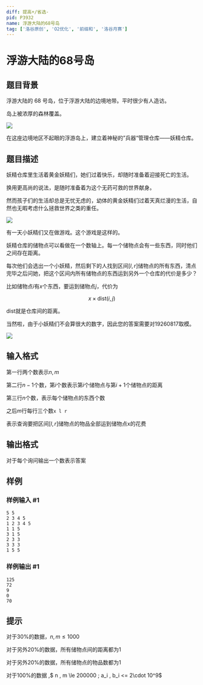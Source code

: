 ```yaml
---
diff: 提高+/省选-
pid: P3932
name: 浮游大陆的68号岛
tag: ['洛谷原创', 'O2优化', '前缀和', '洛谷月赛']
---
```

# 浮游大陆的68号岛
## 题目背景

浮游大陆的 $68$ 号岛，位于浮游大陆的边境地带。平时很少有人造访。

岛上被浓厚的森林覆盖。

![](https://cdn.luogu.com.cn/upload/pic/9282.png) 

在这座边境地区不起眼的浮游岛上，建立着神秘的”兵器“管理仓库——妖精仓库。

## 题目描述

妖精仓库里生活着黄金妖精们，她们过着快乐，却随时准备着迎接死亡的生活。

换用更高尚的说法，是随时准备着为这个无药可救的世界献身。


然而孩子们的生活却总是无忧无虑的，幼体的黄金妖精们过着天真烂漫的生活，自然也无暇考虑什么拯救世界之类的重任。

![](https://cdn.luogu.com.cn/upload/image_hosting/qxdahsft.png)

有一天小妖精们又在做游戏。这个游戏是这样的。

妖精仓库的储物点可以看做在一个数轴上。每一个储物点会有一些东西，同时他们之间存在距离。

每次他们会选出一个小妖精，然后剩下的人找到区间$[l,r]$储物点的所有东西，清点完毕之后问她，把这个区间内所有储物点的东西运到另外一个仓库的代价是多少？

比如储物点$i$有$x$个东西，要运到储物点$j$，代价为


$$x \times \mathrm{dist}( i , j )$$


dist就是仓库间的距离。

当然啦，由于小妖精们不会算很大的数字，因此您的答案需要对19260817取模。

![](https://cdn.luogu.com.cn/upload/pic/9294.png)

## 输入格式

第一行两个数表示$n,m$

第二行$n-1$个数，第$i$个数表示第$i$个储物点与第$i+1$个储物点的距离

第三行$n$个数，表示每个储物点的东西个数

之后$m$行每行三个数`x l r`

表示查询要把区间$[l,r]$储物点的物品全部运到储物点x的花费

## 输出格式

对于每个询问输出一个数表示答案

## 样例

### 样例输入 #1
```
5 5
2 3 4 5
1 2 3 4 5
1 1 5
3 1 5
2 3 3
3 3 3
1 5 5

```
### 样例输出 #1
```
125
72
9
0
70
```
## 提示

对于30%的数据，$n , m \le 1000$

对于另外20%的数据，所有储物点间的距离都为1

对于另外20%的数据，所有储物点的物品数都为1

对于100%的数据 ,$ n , m \le 200000 ; a_i , b_i <= 2\cdot 10^9$


